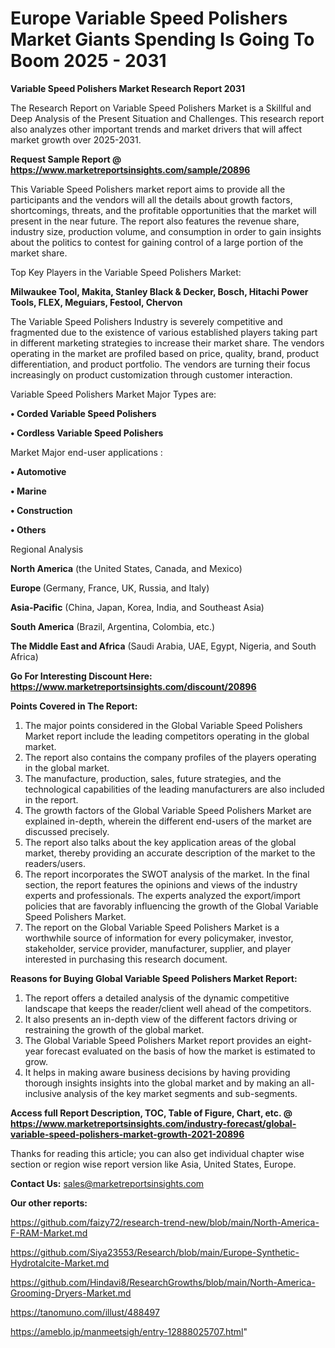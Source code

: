 # Europe Variable Speed Polishers Market Giants Spending Is Going To Boom 2025 - 2031

<strong>Variable Speed Polishers Market Research Report 2031</strong>

The Research Report on Variable Speed Polishers Market is a Skillful and Deep Analysis of the Present Situation and Challenges. This research report also analyzes other important trends and market drivers that will affect market growth over 2025-2031.

<strong>Request Sample Report @ <a href=https://www.marketreportsinsights.com/sample/20896>https://www.marketreportsinsights.com/sample/20896</a></strong>

This Variable Speed Polishers market report aims to provide all the participants and the vendors will all the details about growth factors, shortcomings, threats, and the profitable opportunities that the market will present in the near future. The report also features the revenue share, industry size, production volume, and consumption in order to gain insights about the politics to contest for gaining control of a large portion of the market share.

Top Key Players in the Variable Speed Polishers Market:

<strong>Milwaukee Tool, Makita, Stanley Black & Decker, Bosch, Hitachi Power Tools, FLEX, Meguiars, Festool, Chervon</strong>

The Variable Speed Polishers Industry is severely competitive and fragmented due to the existence of various established players taking part in different marketing strategies to increase their market share. The vendors operating in the market are profiled based on price, quality, brand, product differentiation, and product portfolio. The vendors are turning their focus increasingly on product customization through customer interaction.

Variable Speed Polishers Market Major Types are:

<strong>• Corded Variable Speed Polishers

• Cordless Variable Speed Polishers</strong>

Market Major end-user applications :

<strong>• Automotive

• Marine

• Construction

• Others</strong>

Regional Analysis

</u><strong><b>North America</b></strong> (the United States, Canada, and Mexico)

<strong><b>Europe </b></strong>(Germany, France, UK, Russia, and Italy)

<strong><b>Asia-Pacific</b></strong> (China, Japan, Korea, India, and Southeast Asia)

<strong><b>South America</b></strong> (Brazil, Argentina, Colombia, etc.)

<strong><b>The Middle East and Africa</b></strong> (Saudi Arabia, UAE, Egypt, Nigeria, and South Africa)

<strong>Go For Interesting Discount Here: <a href=https://www.marketreportsinsights.com/discount/20896>https://www.marketreportsinsights.com/discount/20896</a></strong>

<strong>Points Covered in The Report:</strong>
<ol>
  <li>The major points considered in the Global Variable Speed Polishers Market report include the leading competitors operating in the global market.</li>
  <li>The report also contains the company profiles of the players operating in the global market.</li>
  <li>The manufacture, production, sales, future strategies, and the technological capabilities of the leading manufacturers are also included in the report.</li>
  <li>The growth factors of the Global Variable Speed Polishers Market are explained in-depth, wherein the different end-users of the market are discussed precisely.</li>
  <li>The report also talks about the key application areas of the global market, thereby providing an accurate description of the market to the readers/users.</li>
  <li>The report incorporates the SWOT analysis of the market. In the final section, the report features the opinions and views of the industry experts and professionals. The experts analyzed the export/import policies that are favorably influencing the growth of the Global Variable Speed Polishers Market.</li>
  <li>The report on the Global Variable Speed Polishers Market is a worthwhile source of information for every policymaker, investor, stakeholder, service provider, manufacturer, supplier, and player interested in purchasing this research document.</li>
</ol>
<strong>Reasons for Buying Global Variable Speed Polishers Market Report:</strong>

<ol>
  <li>The report offers a detailed analysis of the dynamic competitive landscape that keeps the reader/client well ahead of the competitors.</li>
  <li>It also presents an in-depth view of the different factors driving or restraining the growth of the global market.</li>
  <li>The Global Variable Speed Polishers Market report provides an eight-year forecast evaluated on the basis of how the market is estimated to grow.</li>
  <li>It helps in making aware business decisions by having providing thorough insights insights into the global market and by making an all-inclusive analysis of the key market segments and sub-segments.</li>
</ol>
<strong>Access full Report Description, TOC, Table of Figure, Chart, etc. @ <a href=https://www.marketreportsinsights.com/industry-forecast/global-variable-speed-polishers-market-growth-2021-20896>https://www.marketreportsinsights.com/industry-forecast/global-variable-speed-polishers-market-growth-2021-20896</a></strong>


Thanks for reading this article; you can also get individual chapter wise section or region wise report version like Asia, United States, Europe.

<strong>Contact Us:</strong>
sales@marketreportsinsights.com

<strong>Our other reports:</strong>

<a href=https://github.com/faizy72/research-trend-new/blob/main/North-America-F-RAM-Market.md>https://github.com/faizy72/research-trend-new/blob/main/North-America-F-RAM-Market.md</a>

<a href=https://github.com/Siya23553/Research/blob/main/Europe-Synthetic-Hydrotalcite-Market.md>https://github.com/Siya23553/Research/blob/main/Europe-Synthetic-Hydrotalcite-Market.md</a>

<a href=https://github.com/Hindavi8/ResearchGrowths/blob/main/North-America-Grooming-Dryers-Market.md>https://github.com/Hindavi8/ResearchGrowths/blob/main/North-America-Grooming-Dryers-Market.md</a>

<a href=https://tanomuno.com/illust/488497>https://tanomuno.com/illust/488497</a>

<a href=https://ameblo.jp/manmeetsigh/entry-12888025707.html>https://ameblo.jp/manmeetsigh/entry-12888025707.html</a>"
